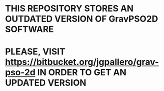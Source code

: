 # THIS REPOSITORY STORES AN OUTDATED VERSION OF GravPSO2D SOFTWARE

# PLEASE, VISIT https://bitbucket.org/jgpallero/grav-pso-2d IN ORDER TO GET AN UPDATED VERSION
